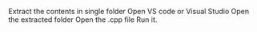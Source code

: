 Extract the contents in single folder
Open VS code or Visual Studio
Open the extracted folder 
Open the .cpp file 
Run it.
